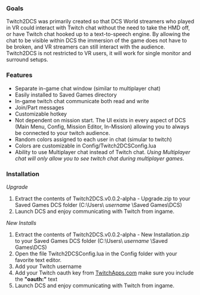 ### Goals
Twitch2DCS was primarily created so that DCS World streamers who played in VR could interact with Twitch chat without the need to take the HMD off, or have Twitch chat hooked up to a text-to-speech engine.   By allowing the chat to be visible within DCS the immersion of the game does not have to be broken, and VR streamers can still interact with the audience.  Twitch2DCS is not restricted to VR users, it will work for single monitor and surround setups.

### Features
* Separate in-game chat window (similar to multiplayer chat)
* Easily installed to Saved Games directory
* In-game twitch chat communicate both read and write
* Join/Part messages
* Customizable hotkey
* Not dependent on mission start.  The UI exists in every aspect of DCS (Main Menu, Config, Mission Editor, In-Mission) allowing you to always be connected to your twitch audience.
* Random colors assigned to each user in chat (simular to twitch)
* Colors are customizable in Config/Twitch2DCSConfig.lua
* Ability to use Multiplayer chat instead of Twitch chat.  *Using Multiplayer chat will only allow you to see twitch chat during multiplayer games*.

### Installation

_Upgrade_

1.  Extract the contents of Twitch2DCS.v0.0.2-alpha - Upgrade.zip to your Saved Games DCS folder
 (C:\Users\ _username_ \Saved Games\DCS)
5. Launch DCS and enjoy communicating with Twitch from ingame.

_New Installs_

1.  Extract the contents of Twitch2DCS.v0.0.2-alpha - New Installation.zip to your Saved Games DCS folder
 (C:\Users\ _username_ \Saved Games\DCS)
2. Open the file Twitch2DCSConfig.lua in the Config folder with your favorite text editor.
3. Add your Twitch username
4. Add your Twitch oauth key from [TwitchApps.com](http://twitchapps.com/tmi/) make sure you include the **"oauth:"** text
5. Launch DCS and enjoy communicating with Twitch from ingame.
